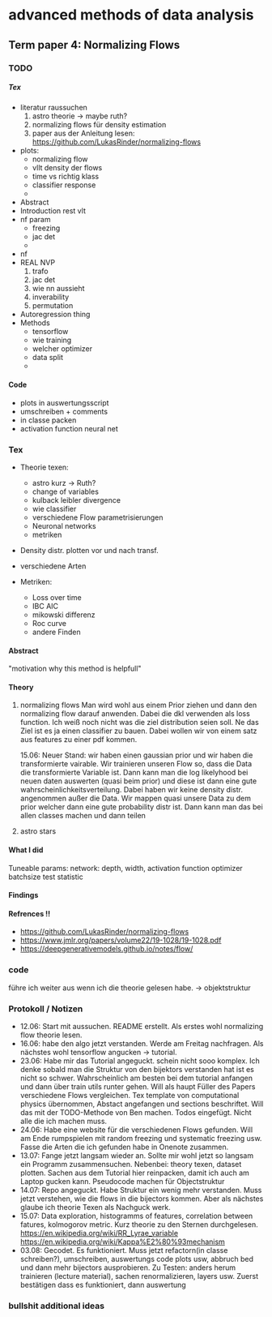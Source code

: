 # advanced methods of data analysis
## Term paper 4: Normalizing Flows

### TODO

##### Tex
* literatur raussuchen
    1. astro theorie -> maybe ruth?
    2. normalizing flows für density estimation
    3. paper aus der Anleitung lesen: https://github.com/LukasRinder/normalizing-flows
* plots:
	* normalizing flow
	* vllt density der flows
	* time vs richtig klass
	* classifier response
	* 
* Abstract
* Introduction rest vlt
* nf param
	* freezing
	* jac det
	* 
* nf 
* REAL NVP
	1. trafo
	2. jac det
	3. wie nn aussieht	 
	4. inverability
	5. permutation
* Autoregression thing
* Methods
	* tensorflow
	* wie training
	* welcher optimizer
	* data split
	*

#### Code
* plots in auswertungsscript
* umschreiben + comments
* in classe packen
* activation function neural net

### Tex

* Theorie texen:
    * astro kurz -> Ruth?
    * change of variables
    * kulback leibler divergence
    * wie classifier
    * verschiedene Flow parametrisierungen
    * Neuronal networks
    * metriken

* Density distr. plotten vor und nach transf.
* verschiedene Arten

* Metriken:
    * Loss over time
    * IBC AIC
    * mikowski differenz
    * Roc curve
    * andere Finden

#### Abstract

"motivation why this method is helpfull"

#### Theory
1. normalizing flows
    Man wird wohl aus einem Prior ziehen und dann den normalizing flow darauf anwenden. Dabei die dkl verwenden als loss function. Ich weiß noch nicht
    was die ziel distribution seien soll. Ne das Ziel ist es ja einen classifier zu bauen. Dabei wollen wir von einem satz aus features zu einer pdf kommen.
	
	15.06: Neuer Stand: wir haben einen gaussian prior und wir haben die transformierte vairable. Wir trainieren unseren Flow so, dass die Data die transformierte 	Variable ist. Dann kann man die log likelyhood bei neuen daten auswerten (quasi beim prior) und diese ist dann eine gute wahrscheinlichkeitsverteilung. Dabei haben wir keine density distr. angenommen außer die Data. Wir mappen quasi unsere Data zu dem prior welcher dann eine gute probability distr ist. Dann kann man das bei allen classes machen und dann teilen 
2. astro stars

#### What I did

Tuneable params:
    network: depth, width, activation function
    optimizer
    batchsize
    test statistic

#### Findings

#### Refrences !!

* https://github.com/LukasRinder/normalizing-flows
* https://www.jmlr.org/papers/volume22/19-1028/19-1028.pdf  
* https://deepgenerativemodels.github.io/notes/flow/

### code

führe ich weiter aus wenn ich die theorie gelesen habe.
-> objektstruktur


### Protokoll / Notizen

* 12.06: Start mit aussuchen. README erstellt. Als erstes wohl normalizing flow theorie lesen.
* 16.06: habe den algo jetzt verstanden. Werde am Freitag nachfragen. Als nächstes wohl tensorflow angucken -> tutorial.
* 23.06: Habe mir das Tutorial angeguckt. schein nicht sooo komplex. Ich denke sobald man die Struktur von den bijektors verstanden hat ist es nicht so schwer. Wahrscheinlich am besten bei dem tutorial anfangen und dann über train utils runter gehen. Will als haupt Füller des Papers verschiedene Flows vergleichen.
	Tex template von computational physics übernommen, Abstact angefangen und sections beschriftet.	
	Will das mit der TODO-Methode von Ben machen.
	Todos eingefügt. Nicht alle die ich machen muss.
* 24.06: Habe eine website für die verschiedenen Flows gefunden. Will am Ende rumpspielen mit random freezing und systematic freezing usw. Fasse die Arten die ich gefunden habe in Onenote zusammen.
* 13.07: Fange jetzt langsam wieder an. Sollte mir wohl jetzt so langsam ein Programm zusammensuchen. Nebenbei: theory texen, dataset plotten. Sachen aus dem Tutorial hier reinpacken, damit ich auch am Laptop gucken kann. Pseudocode machen für Objectstruktur
* 14.07: Repo angeguckt. Habe Struktur ein wenig mehr verstanden. Muss jetzt verstehen, wie die flows in die bijectors kommen. Aber als nächstes glaube ich theorie Texen als Nachguck werk.
* 15.07: Data exploration, histogramms of features, correlation between fatures, kolmogorov metric. Kurz theorie zu den Sternen durchgelesen. 
	https://en.wikipedia.org/wiki/RR_Lyrae_variable
	https://en.wikipedia.org/wiki/Kappa%E2%80%93mechanism	
* 03.08: Gecodet. Es funktioniert. Muss jetzt refactorn(in classe schreiben?), umschreiben, auswertungs code plots usw, abbruch bed und dann mehr bijectors ausprobieren.
    Zu Testen: anders herum trainieren (lecture material), sachen renormalizieren, layers usw. Zuerst bestätigen dass es funktioniert, dann auswertung

### bullshit additional ideas
